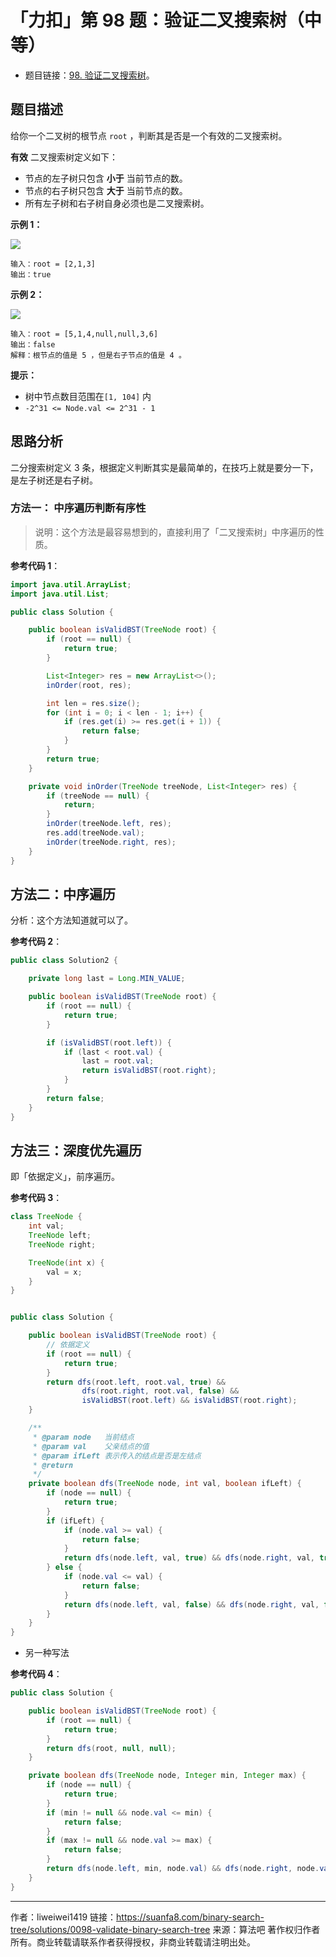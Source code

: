 # 「力扣」第 98 题：验证二叉搜索树（中等）

- 题目链接：[98. 验证二叉搜索树](https://leetcode-cn.com/problems/validate-binary-search-tree/description/)。

## 题目描述

给你一个二叉树的根节点 `root` ，判断其是否是一个有效的二叉搜索树。

**有效** 二叉搜索树定义如下：

- 节点的左子树只包含 **小于** 当前节点的数。
- 节点的右子树只包含 **大于** 当前节点的数。
- 所有左子树和右子树自身必须也是二叉搜索树。

**示例 1：**

![](https://suanfa8-1252206550.cos.ap-shanghai.myqcloud.com/suanfa8/202305261944988.png)

```
输入：root = [2,1,3]
输出：true
```

**示例 2：**

![](https://suanfa8-1252206550.cos.ap-shanghai.myqcloud.com/suanfa8/202305261944010.png)

```
输入：root = [5,1,4,null,null,3,6]
输出：false
解释：根节点的值是 5 ，但是右子节点的值是 4 。
```

**提示：**

- 树中节点数目范围在`[1, 104]` 内
- `-2^31 <= Node.val <= 2^31 - 1`

## 思路分析

二分搜索树定义 3 条，根据定义判断其实是最简单的，在技巧上就是要分一下，是左子树还是右子树。

### 方法一： 中序遍历判断有序性

> 说明：这个方法是最容易想到的，直接利用了「二叉搜索树」中序遍历的性质。

**参考代码 1**：

```java
import java.util.ArrayList;
import java.util.List;

public class Solution {

    public boolean isValidBST(TreeNode root) {
        if (root == null) {
            return true;
        }

        List<Integer> res = new ArrayList<>();
        inOrder(root, res);

        int len = res.size();
        for (int i = 0; i < len - 1; i++) {
            if (res.get(i) >= res.get(i + 1)) {
                return false;
            }
        }
        return true;
    }

    private void inOrder(TreeNode treeNode, List<Integer> res) {
        if (treeNode == null) {
            return;
        }
        inOrder(treeNode.left, res);
        res.add(treeNode.val);
        inOrder(treeNode.right, res);
    }
}
```

## 方法二：中序遍历

分析：这个方法知道就可以了。

**参考代码 2**：

```java
public class Solution2 {

    private long last = Long.MIN_VALUE;

    public boolean isValidBST(TreeNode root) {
        if (root == null) {
            return true;
        }

        if (isValidBST(root.left)) {
            if (last < root.val) {
                last = root.val;
                return isValidBST(root.right);
            }
        }
        return false;
    }
}
```

## 方法三：深度优先遍历

即「依据定义」，前序遍历。

**参考代码 3**：

```java
class TreeNode {
    int val;
    TreeNode left;
    TreeNode right;

    TreeNode(int x) {
        val = x;
    }
}


public class Solution {

    public boolean isValidBST(TreeNode root) {
        // 依据定义
        if (root == null) {
            return true;
        }
        return dfs(root.left, root.val, true) &&
                dfs(root.right, root.val, false) &&
                isValidBST(root.left) && isValidBST(root.right);
    }

    /**
     * @param node   当前结点
     * @param val    父亲结点的值
     * @param ifLeft 表示传入的结点是否是左结点
     * @return
     */
    private boolean dfs(TreeNode node, int val, boolean ifLeft) {
        if (node == null) {
            return true;
        }
        if (ifLeft) {
            if (node.val >= val) {
                return false;
            }
            return dfs(node.left, val, true) && dfs(node.right, val, true);
        } else {
            if (node.val <= val) {
                return false;
            }
            return dfs(node.left, val, false) && dfs(node.right, val, false);
        }
    }
}
```

- 另一种写法

**参考代码 4**：

```java
public class Solution {

    public boolean isValidBST(TreeNode root) {
        if (root == null) {
            return true;
        }
        return dfs(root, null, null);
    }

    private boolean dfs(TreeNode node, Integer min, Integer max) {
        if (node == null) {
            return true;
        }
        if (min != null && node.val <= min) {
            return false;
        }
        if (max != null && node.val >= max) {
            return false;
        }
        return dfs(node.left, min, node.val) && dfs(node.right, node.val, max);
    }
}

```


---

作者：liweiwei1419
链接：https://suanfa8.com/binary-search-tree/solutions/0098-validate-binary-search-tree
来源：算法吧
著作权归作者所有。商业转载请联系作者获得授权，非商业转载请注明出处。